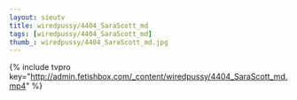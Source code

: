 ```yaml
--- 
layout: sieutv
title: wiredpussy/4404_SaraScott_md
tags: [wiredpussy/4404_SaraScott_md]
thumb_: wiredpussy/4404_SaraScott_md.jpg
---
```

{% include tvpro key="http://admin.fetishbox.com/_content/wiredpussy/4404_SaraScott_md.mp4" %} 
